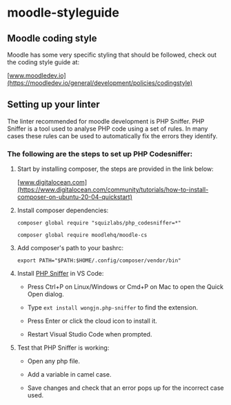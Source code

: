 # moodle-styleguide


## Moodle coding style

Moodle has some very specific styling that should be followed, check out the coding style guide at:

  [www.moodledev.io](https://moodledev.io/general/development/policies/codingstyle)


## Setting up your linter


The linter recommended for moodle development is PHP Sniffer. PHP Sniffer is a tool used to analyse PHP code using a set of rules. In many cases these rules can be used to automatically fix the errors they identify.


### The following are the steps to set up PHP Codesniffer:


  1. Start by installing composer, the steps are provided in the link below:

     [www.digitalocean.com](https://www.digitalocean.com/community/tutorials/how-to-install-composer-on-ubuntu-20-04-quickstart)
    
 
  2. Install composer dependencies:
 
      ```shell   
      composer global require "squizlabs/php_codesniffer=*"
  
      composer global require moodlehq/moodle-cs
      ```  
   
  3. Add composer's path to your bashrc:

      ```shell
      export PATH="$PATH:$HOME/.config/composer/vendor/bin"
      ```
      

  4. Install [PHP Sniffer](https://marketplace.visualstudio.com/items?itemName=wongjn.php-sniffer) in VS Code:
 
        
      - Press Ctrl+P on Linux/Windows or Cmd+P on Mac to open the Quick Open dialog.
      
      - Type `ext install wongjn.php-sniffer` to find the extension.
    
      - Press Enter or click the cloud icon to install it.

      - Restart Visual Studio Code when prompted.
 
  
  5. Test that PHP Sniffer is working:
  
    
     - Open any php file.

     - Add a variable in camel case.
    
     - Save changes and check that an error pops up for the incorrect case used.

